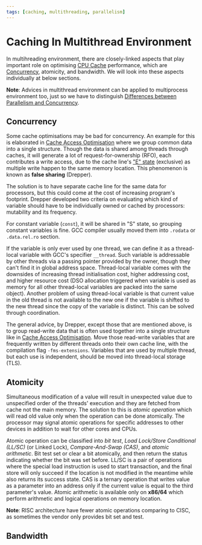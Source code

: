 ```yaml
---
tags: [caching, multithreading, parallelism]
---
```


# Caching In Multithread Environment

In multihreading environment, there are closely-linked aspects that play
important role on optimising [CPU Cache](202403191017.md) performance, which are
[Concurrency](202202011815.md), atomicity, and bandwidth. We will look into
these aspects individually at below sections.

**Note**: Advices in multithread environment can be applied to multiprocess
environment too, just so we have to distinguish [Differences between Parallelism and Concurrency](202202011649.md).

## Concurrency

Some cache optimisations may be bad for concurrency. An example for this is
elaborated in [Cache Access Optimisation](202407191014.md) where we group common
data into a single structure. Though the data is shared among threads through
caches, it will generate a lot of request-for-ownership (RFO), each contributes
a write access, due to the cache line's ["E" state](202403271116.md) (exclusive)
as multiple write happen to the same memory location. This phenomenon is known
as **false sharing** (Drepper).

The solution is to have separate cache line for the same data for processors,
but this could come at the cost of increasing program's footprint. Drepper
developed two criteria on evaluating which kind of variable should have to be
individually owned or cached by processors: mutability and its frequency.

For constant variable (`const`), it will be shared in "S" state, so grouping
constant variables is fine. GCC compiler usually moved them into `.rodata` or
`.data.rel.ro` section.

If the variable is only ever used by one thread, we can define it as a
thread-local variable with GCC's specifier `__thread`. Such variable is
addressable by other threads via a passing pointer provided by the owner, though
they can't find it in global address space. Thread-local variable comes with the
downsides of increasing thread initialisation cost, higher addressing cost, and
higher resource cost (DSO allocation triggered when variable is used as memory
for all other thread-local variables are packed into the same object). Another
problem of using thread-local variable is that current value in the old thread
is not available to the new one if the variable is shifted to the new thread
since the copy of the variable is distinct. This can be solved through
coordination.

The general advice, by Drepper, except those that are mentioned above, is to
group read-write data that is often used together into a single structure like
in [Cache Access Optimisation](202407191014.md). Move those read-write variables
that are frequently written by different threads onto their own cache line, with
the compilation flag `-fms-extensions`. Variables that are used by multiple
thread, but each use is independent, should be moved into thread-local storage
(TLS).

## Atomicity

Simultaneous modification of a value will result in unexpected value due to
unspecified order of the threads' execution and they are fetched from cache not
the main memory. The solution to this is *atomic operation* which will read old
value only when the operation can be done atomically. The processor may signal
atomic operations for specific addresses to other devices in addition to wait
for other cores and CPUs.

Atomic operation can be classified into *bit test*, *Load Lock/Store Conditional
(LL/SC)* (or Linked Lock), *Compare-And-Swap (CAS)*, and *atomic arithmetic*.
Bit test set or clear a bit atomically, and then return the status indicating
whether the bit was set before. LL/SC is a pair of operations where the special
load instruction is used to start transaction, and the final store will only
succeed if the location is not modified in the meantime while also returns its
success state. CAS is a ternary operation that writes value as a parameter into
an address only if the current value is equal to the third parameter's value.
Atomic arithmetic is available only on **x86/64** which perform arithmetic and
logical operations on memory location.

**Note**: RISC architecture have fewer atomic operations comparing to CISC, as
sometimes the vendor only provides bit set and test.

## Bandwidth
